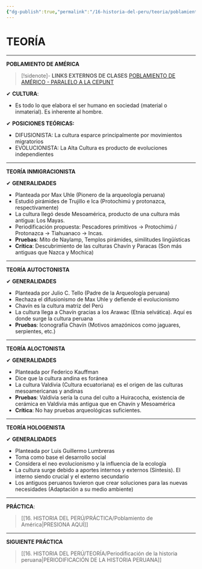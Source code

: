 ```yaml
---
{"dg-publish":true,"permalink":"/16-historia-del-peru/teoria/poblamiento-de-america/","tags":["Historia","Teoría"]}
---
```


# TEORÍA
---
**POBLAMIENTO DE AMÉRICA** 

>[!sidenote]- **LINKS EXTERNOS DE CLASES** 
>[POBLAMIENTO DE AMÉRICO - PARALELO A LA CEPUNT](https://www.youtube.com/watch?v=BR2kVMXp7-4)

✔ **CULTURA**:
- Es todo lo que elabora el ser humano en sociedad (material o inmaterial). Es  inherente al hombre.

✔ **POSICIONES TEÓRICAS:**
- DIFUSIONISTA: La cultura esparce principalmente por movimientos migratorios
- EVOLUCIONISTA: La Alta Cultura es producto de evoluciones independientes

---
**TEORÍA INMIGRACIONISTA**

✔ **GENERALIDADES**
- Planteada por Max Uhle (Pionero de la arqueología peruana)
- Estudió pirámides de Trujillo e Ica (Protochimú y protonazca, respectivamente)
- La cultura llegó desde Mesoamérica, producto de una cultura más antigua: Los Mayas.
- Periodificación propuesta: Pescadores primitivos → Protochimú / Protonazca → Tiahuanaco → Incas.
- **Pruebas**: Mito de Naylamp, Templos pirámides, similitudes lingüísticas
- **Crítica**: Descubrimiento de las culturas Chavín y Paracas (Son más antiguas que Nazca y Mochica)

---
**TEORÍA AUTOCTONISTA**

✔ **GENERALIDADES**
- Planteada por Julio C. Tello (Padre de la Arqueología peruana)
- Rechaza el difusionismo de Max Uhle y defiende el evolucionismo
- Chavín es la cultura matriz del Perú
- La cultura llega a Chavín gracias a los Arawac (Etnia selvática). Aquí es donde surge la cultura peruana
- **Pruebas**: Iconografía Chavín (Motivos amazónicos como jaguares, serpientes, etc.)

---
**TEORÍA ALOCTONISTA**

✔ **GENERALIDADES**
- Planteada por Federico Kauffman
- Dice que la cultura andina es foránea
- La cultura Valdivia (Cultura ecuatoriana) es el origen de las culturas mesoamericanas y andinas
- **Pruebas**: Valdivia sería la cuna del culto a Huiracocha, existencia de cerámica en Valdivia más antigua que en Chavín y Mesoamérica
- **Crítica**: No hay pruebas arqueológicas suficientes.

---
**TEORÍA HOLOGENISTA**

✔ **GENERALIDADES**
- Planteada por Luis Guillermo Lumbreras
- Toma como base el desarrollo social
- Considera el neo evolucionismo y la influencia de la ecología
- La cultura surge debido a aportes internos y externos (Síntesis). El interno siendo crucial y el externo secundario
- Los antiguos peruanos tuvieron que crear soluciones para las nuevas necesidades (Adaptación a su medio ambiente)

---
**PRÁCTICA**:
>[[16. HISTORIA DEL PERÚ/PRÁCTICA/Poblamiento de América\|PRESIONA AQUÍ]]

---
**SIGUIENTE PRÁCTICA**
>[[16. HISTORIA DEL PERÚ/TEORÍA/Periodificación de la historia peruana\|PERIODIFICACIÓN DE LA HISTORIA PERUANA]]

